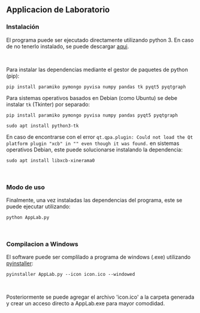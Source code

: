 ## Applicacion de Laboratorio

### Instalación

El programa puede ser ejecutado directamente utilizando python 3. En caso de no tenerlo instalado, se puede descargar [aqui](https://www.python.org/downloads/).

<br/>

Para instalar las dependencias mediante el gestor de paquetes de python (pip):

`pip install paramiko pymongo pyvisa numpy pandas tk pyqt5 pyqtgraph`

Para sistemas operativos basados en Debian (como Ubuntu) se debe instalar `tk` (Tkinter) por separado:

`pip install paramiko pymongo pyvisa numpy pandas pyqt5 pyqtgraph`

`sudo apt install python3-tk`

En caso de encontrarse con el error `qt.qpa.plugin: Could not load the Qt platform plugin "xcb" in "" even though it was found.` en sistemas operativos Debian, este puede solucionarse instalando la dependencia:

`sudo apt install libxcb-xinerama0`

<br/>

### Modo de uso

Finalmente, una vez instaladas las dependencias del programa, este se puede ejecutar utilizando:

`python AppLab.py`

<br/>

### Compilacion a Windows

El software puede ser complilado a programa de windows (.exe) utilizando [pyinstaller](https://pyinstaller.org/en/stable/):

`pyinstaller AppLab.py --icon icon.ico --windowed`

<br/>

Posteriormente se puede agregar el archivo 'icon.ico' a la carpeta generada y crear un acceso directo a AppLab.exe para mayor comodidad.
